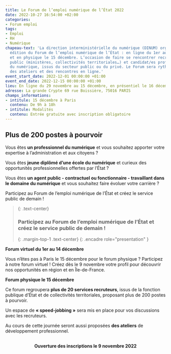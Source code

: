 ```yaml
---
title: Le Forum de l’emploi numérique de l’État 2022
date: 2022-10-27 16:54:00 +02:00
categories:
- Forum emploi
tags:
- Emploi
- RH
- Numérique
chapeau-text: 'La direction interministérielle du numérique (DINUM) organise la 6e
  édition du Forum de l’emploi numérique de l’État : en ligne du 1er au 14 décembre
  et en physique le 15 décembre. L’occasion de faire se rencontrer recruteurs du secteur
  public (ministères, collectivités territoriales…) et candidat/es professionnel/les
  du numérique, issus du secteur public ou du privé. Le Forum sera rythmé par un jobdating,
  des ateliers et des rencontres en ligne.'
event_start_date: 2022-12-01 00:00:00 +01:00
event_end_date: 2022-12-15 00:00:00 +01:00
lieu: En ligne du 29 novembre au 15 décembre, en présentiel le 16 décembre à Paris
adresse: La grande Crypte 69 rue Boissière, 75016 PARIS
champs_informations:
- intitule: 15 décembre à Paris
  contenu: De 9h à 18h
- intitule: Modalités
  contenu: Entrée gratuite avec inscription obligatoire
---
```


<style>
.button {
background-color: #0d5c98;
border: 1px solid white;
color: white;
padding: 10px 10px;
text-align: center;
text-decoration: none;
display: inline-block;
font-style: normal;
margin: 4px 2px;
cursor: pointer;
}
</style>

## Plus de 200 postes à pourvoir

Vous êtes **un professionnel du numérique** et vous souhaitez apporter votre expertise à l’administration et aux citoyens ?

Vous êtes **jeune diplômé d’une école du numérique** et curieux des opportunités professionnelles offertes par l’État ?

Vous êtes **un agent public - contractuel ou fonctionnaire - travaillant dans le domaine du numérique** et vous souhaitez faire évoluer votre carrière ?

Participez au Forum de l’emploi numérique de l’État et créez le service public de demain !

> {: .text-center}
>
> ### **Participez au Forum de l’emploi numérique de l’État et créez le service public de demain !**
>
> {: .margin-top-1 .text-center}
{: .encadre role="presentation" }

**Forum virtuel  du 1er au 14 décembre**

Vous n’êtes pas à Paris le 15 décembre pour le forum physique ? Participez à notre forum virtuel ! Créez dès le 9 novembre votre profil pour découvrir nos opportunités en région et en Île-de-France. 

**Forum physique le 15 décembre**

Ce forum regroupera **plus de 20 services recruteurs**, issus de la fonction publique d’État et de collectivités territoriales, proposant plus de 200 postes à pourvoir.

Un espace de **« speed-jobbing »** sera mis en place pour vos discussions avec les recruteurs. 

Au cours de cette journée seront aussi proposées **des ateliers** de développement professionnel.

<div align="center" style="margin-top: 30px"><b>Ouverture des inscriptions le 9 novembre 2022</b></div>